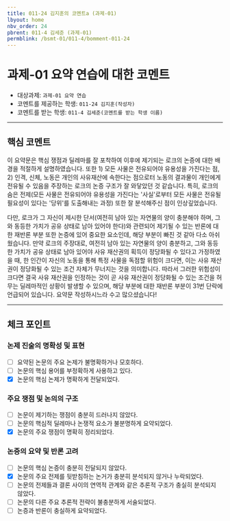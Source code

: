 ```yaml
---
title: 011-24 김지훈의 코멘트a (과제-01) 
lbyout: home
nbv_order: 24
pbrent: 011-4 김세준 (과제-01)
permblink: /bsmt-01/011-4/bomment-011-24
---
```


# 과제-01 요약 연습에 대한 코멘트

- 대상과제: `과제-01 요약 연습`
- 코멘트를 제공하는 학생: `011-24 김지훈(작성자)` 
- 코멘트를 받는 학생: `011-4 김세준(코멘트를 받는 학생 이름)` 

---

## 핵심 코멘트

이 요약문은 핵심 쟁점과 딜레마를 잘 포착하여 이후에 제기되는 로크의 논증에 대한 배경을 적절하게 설명하였습니다. 또한 1) 모든 사물은 전유되어야 유용성을 가진다는 점, 2) 인격, 신체, 노동은 개인의 사유재산에 속한다는 점으로터 노동의 결과물이 개인에게 전유될 수 있음을 주장하는 로크의 논증 구조가 잘 와닿았던 것 같습니다. 특히, 로크의 숨은 전제(모든 사물은 전유되어야 유용성을 가진다는 '사실'로부터 모든 사물은 전유될 필요성이 있다는 '당위'를 도출해내는 과정) 또한 잘 분석해주신 점이 인상깊었습니다. 

다만, 로크가 그 자신이 제시한 단서(여전히 남아 있는 자연물의 양이 충분해야 하며, 그와 동등한 가치가 공유 상태로 남아 있어야 한다)와 관련되어 제기될 수 있는 반론에 대한 재반론 부분 또한 논증에 있어 중요한 요소인데, 해당 부분이 빠진 것 같아 다소 아쉬웠습니다. 만약 로크의 주장대로, 여전히 남아 있는 자연물의 양이 충분하고, 그와 동등한 가치가 공유 상태로 남아 있어야 사유 재산권의 획득이 정당화될 수 있다고 가정하였을 때, 한 인간이 자신의 노동을 통해 특정 사물을 독점할 위험이 크다면, 이는 사유 재산권이 정당화될 수 있는 조건 자체가 무너지는 것을 의미합니다. 따라서 그러한 위험성이 크다면 결국 사유 재산권을 인정하는 것이 곧 사유 재산권이 정당화될 수 있는 조건을 허무는 딜레마적인 상황이 발생할 수 있으며, 해당 부분에 대한 재반론 부분이 31번 단락에 언급되어 있습니다. 요약문 작성하시느라 수고 많으셨습니다! 

---

## 체크 포인트

### 논제 진술의 명확성 및 표현  
- [ ] 요약된 논문의 주요 논제가 불명확하거나 모호하다.  
- [ ] 논문의 핵심 용어를 부정확하게 사용하고 있다.  
- [x] 논문의 핵심 논제가 명확하게 전달되었다.  

### 주요 쟁점 및 논의의 구조  
- [ ] 논문이 제기하는 쟁점이 충분히 드러나지 않았다.  
- [ ] 논문의 핵심적 딜레마나 논쟁적 요소가 불분명하게 요약되었다.  
- [x] 논문의 주요 쟁점이 명확히 정리되었다.  

### 논증의 요약 및 반론 고려  
- [ ] 논문의 핵심 논증이 충분히 전달되지 않았다.  
- [x] 논문의 주요 전제를 뒷받침하는 논거가 충분히 분석되지 않거나 누락되었다.  
- [ ] 논문의 전제들과 결론 사이의 연역적 관계와 같은 추론적 구조가 충실히 분석되지 않았다.  
- [ ] 논문의 다른 주요 추론적 전략이 불충분하게 서술되었다.
- [ ] 논증과 반론이 충실하게 요약되었다. 